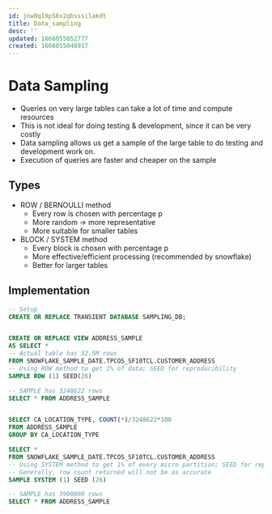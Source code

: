 ```yaml
---
id: jnw0q19p58x2qbsssilakdt
title: Data_sampling
desc: ''
updated: 1666055052777
created: 1666055046917
---
```



# Data Sampling #
- Queries on very large tables can take a lot of time and compute resources
- This is not ideal for doing testing & development, since it can be very costly
- Data sampling allows us get a sample of the large table to do testing and development work on. 
- Execution of queries are faster and cheaper on the sample

## Types  ##
- ROW / BERNOULLI method
    - Every row is chosen with percentage p
    - More random -> more representative
    - More suitable for smaller tables
- BLOCK / SYSTEM method
    - Every block is chosen with percentage p
    - More effective/efficient processing (recommended by snowflake)
    - Better for larger tables

## Implementation ##

```sql
-- Setup
CREATE OR REPLACE TRANSIENT DATABASE SAMPLING_DB;


CREATE OR REPLACE VIEW ADDRESS_SAMPLE
AS SELECT * 
-- Actual table has 32.5M rows
FROM SNOWFLAKE_SAMPLE_DATE.TPCOS_SF10TCL.CUSTOMER_ADDRESS 
-- Using ROW method to get 1% of data; SEED for reproducibility
SAMPLE ROW (1) SEED(26) 

-- SAMPLE has 3248622 rows
SELECT * FROM ADDRESS_SAMPLE


SELECT CA_LOCATION_TYPE, COUNT(*)/3248622*100
FROM ADDRESS_SAMPLE
GROUP BY CA_LOCATION_TYPE

SELECT * 
FROM SNOWFLAKE_SAMPLE_DATE.TPCOS_SF10TCL.CUSTOMER_ADDRESS
-- Using SYSTEM method to get 1% of every micro partition; SEED for reproducibility
-- Generally, row count returned will not be as accurate
SAMPLE SYSTEM (1) SEED (26)

-- SAMPLE has 3900000 rows
SELECT * FROM ADDRESS_SAMPLE

```
